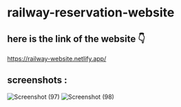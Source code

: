 # railway-reservation-website

## here is the link of the website 👇
https://railway-website.netlify.app/

## screenshots :
![Screenshot (97)](https://github.com/Arijeet0523/railway-reservation-website/assets/113160103/9c68df4e-2d1a-4d9e-b781-b43264b6da22)
![Screenshot (98)](https://github.com/Arijeet0523/railway-reservation-website/assets/113160103/a5246d2f-1be3-4942-be1c-bbaff2be53f5)


